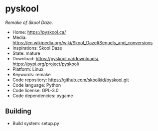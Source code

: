 # pyskool

_Remake of Skool Daze._

- Home: https://pyskool.ca/
- Media: https://en.wikipedia.org/wiki/Skool_Daze#Sequels_and_conversions
- Inspirations: Skool Daze
- State: mature
- Download: https://pyskool.ca/downloads/, https://pypi.org/project/pyskool/
- Platform: Linux
- Keywords: remake
- Code repository: https://github.com/skoolkid/pyskool.git
- Code language: Python
- Code license: GPL-3.0
- Code dependencies: pygame

## Building

- Build system: setup.py

